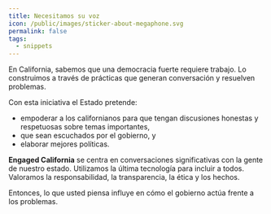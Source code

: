 ```yaml
---
title: Necesitamos su voz
icon: /public/images/sticker-about-megaphone.svg
permalink: false
tags:
  - snippets
---
```

En California, sabemos que una democracia fuerte requiere trabajo. Lo construimos a través de prácticas que generan conversación y resuelven problemas.

Con esta iniciativa el Estado pretende:

* empoderar a los californianos para que tengan discusiones honestas y respetuosas sobre temas importantes, 
* que sean escuchados por el gobierno, y
* elaborar mejores políticas.

**Engaged California** se centra en conversaciones significativas con la gente de nuestro estado. Utilizamos la última tecnología para incluir a todos. Valoramos la responsabilidad, la transparencia, la ética y los hechos.

Entonces, lo que usted piensa influye en cómo el gobierno actúa frente a los problemas.
